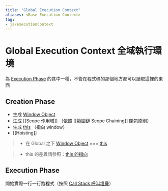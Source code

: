 ```yaml
---
title: "Global Execution Context"
aliases: <Base Execution Context>
tag: 
- js/executionContext
---
```

# Global Execution Context 全域執行環境
為 [Execution Phase](Execution%20Phase.md) 的其中一種，不管在程式碼的那個地方都可以讀取這裡的東西

## Creation Phase
- 生成 [Window Object](Window%20Object.md)
- 生成 [[Scope 作用域]] （依照 [[範圍鏈 Scope Chaining]] 閉包原則）
- 生成 [this](this.md) （指向 window）
- [[Hoisting]]

>- 在 Global 之下 [Window Object](Window%20Object.md) === [this](this.md)

>- this 的差異請參照：[this 的指向](this%20的指向.md)

## Execution Phase
開始實際一行一行跑程式（按照 [Call Stack 呼叫堆疊](Call%20Stack%20呼叫堆疊.md)）

